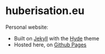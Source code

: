 # huberisation.eu

Personal website:

* Built on [Jekyll](http://jekyllrb.com) with the [Hyde](http://hyde.getpoole.com) theme
* Hosted here, on [Github Pages](https://pages.github.com)
